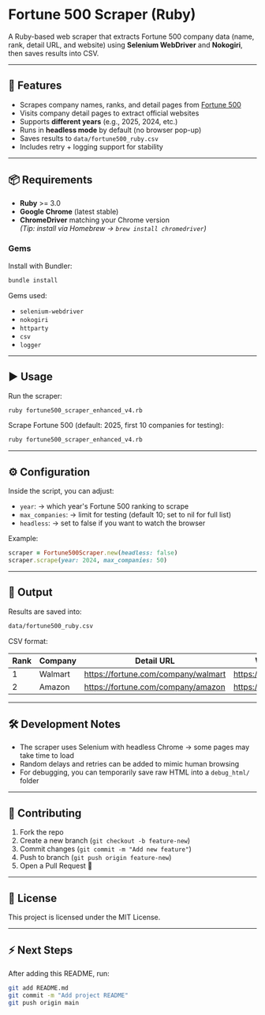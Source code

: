 # Fortune 500 Scraper (Ruby)

A Ruby-based web scraper that extracts Fortune 500 company data (name, rank, detail URL, and website) using **Selenium WebDriver** and **Nokogiri**, then saves results into CSV.

---

## 🚀 Features

- Scrapes company names, ranks, and detail pages from [Fortune 500](https://fortune.com/ranking/fortune500/)
- Visits company detail pages to extract official websites
- Supports **different years** (e.g., 2025, 2024, etc.)
- Runs in **headless mode** by default (no browser pop-up)
- Saves results to `data/fortune500_ruby.csv`
- Includes retry + logging support for stability

---

## 📦 Requirements

- **Ruby** >= 3.0
- **Google Chrome** (latest stable)
- **ChromeDriver** matching your Chrome version  
  *(Tip: install via Homebrew → `brew install chromedriver`)*

### Gems

Install with Bundler:

```bash
bundle install
```

Gems used:
- `selenium-webdriver`
- `nokogiri`
- `httparty`
- `csv`
- `logger`

---

## ▶️ Usage

Run the scraper:

```bash
ruby fortune500_scraper_enhanced_v4.rb
```

Scrape Fortune 500 (default: 2025, first 10 companies for testing):

```bash
ruby fortune500_scraper_enhanced_v4.rb
```

---

## ⚙️ Configuration

Inside the script, you can adjust:

- `year`: → which year's Fortune 500 ranking to scrape
- `max_companies`: → limit for testing (default 10; set to nil for full list)
- `headless`: → set to false if you want to watch the browser

Example:

```ruby
scraper = Fortune500Scraper.new(headless: false)
scraper.scrape(year: 2024, max_companies: 50)
```

---

## 📂 Output

Results are saved into:

```bash
data/fortune500_ruby.csv
```

CSV format:

| Rank | Company | Detail URL | Website |
|------|---------|------------|---------|
| 1 | Walmart | https://fortune.com/company/walmart | https://walmart.com |
| 2 | Amazon | https://fortune.com/company/amazon | https://amazon.com |

---

## 🛠 Development Notes

- The scraper uses Selenium with headless Chrome → some pages may take time to load
- Random delays and retries can be added to mimic human browsing
- For debugging, you can temporarily save raw HTML into a `debug_html/` folder

---

## 🤝 Contributing

1. Fork the repo
2. Create a new branch (`git checkout -b feature-new`)
3. Commit changes (`git commit -m "Add new feature"`)
4. Push to branch (`git push origin feature-new`)
5. Open a Pull Request 🚀

---

## 📜 License

This project is licensed under the MIT License.

---

## ⚡ Next Steps

After adding this README, run:

```bash
git add README.md
git commit -m "Add project README"
git push origin main
```
